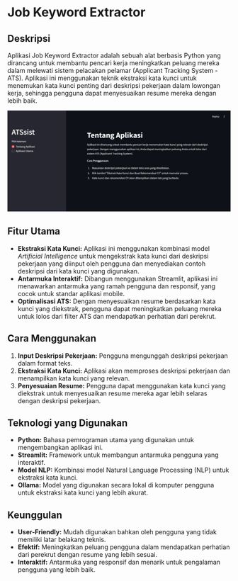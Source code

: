 # Job Keyword Extractor

## Deskripsi

Aplikasi Job Keyword Extractor adalah sebuah alat berbasis Python yang dirancang untuk membantu pencari kerja meningkatkan peluang mereka dalam melewati sistem pelacakan pelamar (Applicant Tracking System - ATS). Aplikasi ini menggunakan teknik ekstraksi kata kunci untuk menemukan kata kunci penting dari deskripsi pekerjaan dalam lowongan kerja, sehingga pengguna dapat menyesuaikan resume mereka dengan lebih baik.

![Preview](images/HalamanUtama.png)

## Fitur Utama

- **Ekstraksi Kata Kunci:** Aplikasi ini menggunakan kombinasi model _Artificial Intelligence_ untuk mengekstrak kata kunci dari deskripsi pekerjaan yang diinput oleh pengguna dan menyediakan contoh deskripsi dari kata kunci yang digunakan.
- **Antarmuka Interaktif:** Dibangun menggunakan Streamlit, aplikasi ini menawarkan antarmuka yang ramah pengguna dan responsif, yang cocok untuk standar aplikasi mobile.
- **Optimalisasi ATS:** Dengan menyesuaikan resume berdasarkan kata kunci yang diekstrak, pengguna dapat meningkatkan peluang mereka untuk lolos dari filter ATS dan mendapatkan perhatian dari perekrut.

## Cara Menggunakan

1. **Input Deskripsi Pekerjaan:** Pengguna mengunggah deskripsi pekerjaan dalam format teks.
2. **Ekstraksi Kata Kunci:** Aplikasi akan memproses deskripsi pekerjaan dan menampilkan kata kunci yang relevan.
3. **Penyesuaian Resume:** Pengguna dapat menggunakan kata kunci yang diekstrak untuk menyesuaikan resume mereka agar lebih selaras dengan deskripsi pekerjaan.

## Teknologi yang Digunakan

- **Python:** Bahasa pemrograman utama yang digunakan untuk mengembangkan aplikasi ini.
- **Streamlit:** Framework untuk membangun antarmuka pengguna yang interaktif.
- **Model NLP:** Kombinasi model Natural Language Processing (NLP) untuk ekstraksi kata kunci.
- **Ollama:** Model yang digunakan secara lokal di komputer pengguna untuk ekstraksi kata kunci yang lebih akurat.

## Keunggulan

- **User-Friendly:** Mudah digunakan bahkan oleh pengguna yang tidak memiliki latar belakang teknis.
- **Efektif:** Meningkatkan peluang pengguna dalam mendapatkan perhatian dari perekrut dengan resume yang lebih sesuai.
- **Interaktif:** Antarmuka yang responsif dan menarik untuk pengalaman pengguna yang lebih baik.

